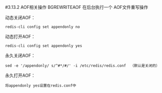 #3.13.2	AOF相关操作
	BGREWRITEAOF
在后台执行一个 AOF文件重写操作


动态关闭AOF：
	
	redis-cli config set appendonly no
动态打开AOF：

	redis-cli config set appendonly yes
永久关闭AOF：

	sed -e '/appendonly/ s/^#*/#/' -i /etc/redis/redis.conf  （默认是关闭的）
永久打开AOF：

	将appendonly yes设置在redis.conf中

